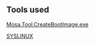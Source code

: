 ## Tools used
[Mosa.Tool.CreateBootImage.exe](https://github.com/mosa/MOSA-Project)

[SYSLINUX](http://www.syslinux.org)